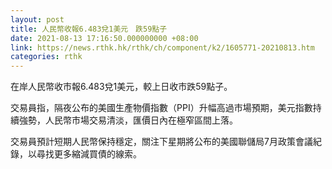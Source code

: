 ```yaml
---
layout: post
title: 人民幣收報6.483兌1美元　跌59點子
date: 2021-08-13 17:16:50.000000000 +08:00
link: https://news.rthk.hk/rthk/ch/component/k2/1605771-20210813.htm
categories: rthk
---
```


在岸人民幣收市報6.483兌1美元，較上日收市跌59點子。

交易員指，隔夜公布的美國生產物價指數（PPI）升幅高過市場預期，美元指數持續強勢，人民幣市場交易清淡，匯價日內在極窄區間上落。

交易員預計短期人民幣保持穩定，關注下星期將公布的美國聯儲局7月政策會議紀錄，以尋找更多縮減買債的線索。
